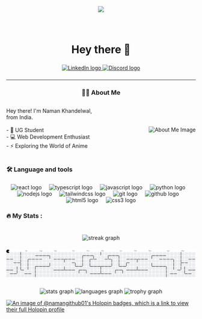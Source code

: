 <div align="center">
  <img height="350" src="https://user-images.githubusercontent.com/74038190/225813708-98b745f2-7d22-48cf-9150-083f1b00d6c9.gif"  />
</div>

###

<br clear="both">

<h1 align="center">Hey there 👋</h1>

###

<div align="center">
  <a href="https://www.linkedin.com/in/naman-khandelwal-53161829a/" target="_blank" rel="noopener noreferrer">
    <img src="https://raw.githubusercontent.com/maurodesouza/profile-readme-generator/master/src/assets/icons/social/linkedin/default.svg" width="37" height="25" alt="LinkedIn logo" />
  </a>
  <a href="https://discord.com/users/yourprofile" target="_blank" rel="noopener noreferrer">
    <img src="https://raw.githubusercontent.com/maurodesouza/profile-readme-generator/master/src/assets/icons/social/discord/default.svg" width="37" height="25" alt="Discord logo" />
  </a>
</div>



###

<hr>
<h3 align="center">👩‍💻 About Me</h3>
<div style="display: flex; align-items: center; gap: 10px;">
  <!-- Text on the Left -->
  <div style="flex: 1; text-align: left;">
    <p>
      Hey there! I'm Naman Khandelwal, from India.<br><br>
      - 🔭 UG Student <br>
      - 💻 Web Development Enthusiast<br>
      - ⚡ Exploring the World of Anime
    </p>
  </div>
  <!-- Image on the Right -->
  <div style="flex: 1; text-align: right;">
    <img height="250" src="https://i.pinimg.com/originals/67/a9/fb/67a9fb6de2f8704553e37b9649312e96.jpg" alt="About Me Image" />
  </div>
</div>

###

<h3 align="left">🛠 Language and tools</h3>

###

<div align="center">
  <img src="https://skillicons.dev/icons?i=react" height="40" alt="react logo"  />
  <img width="12" />
  <img src="https://cdn.jsdelivr.net/gh/devicons/devicon/icons/typescript/typescript-original.svg" height="40" alt="typescript logo"  />
  <img width="12" />
  <img src="https://cdn.jsdelivr.net/gh/devicons/devicon/icons/javascript/javascript-original.svg" height="40" alt="javascript logo"  />
  <img width="12" />
  <img src="https://cdn.jsdelivr.net/gh/devicons/devicon/icons/python/python-original.svg" height="40" alt="python logo"  />
  <img width="12" />
  <img src="https://cdn.jsdelivr.net/gh/devicons/devicon/icons/nodejs/nodejs-original.svg" height="40" alt="nodejs logo"  />
  <img width="12" />
  <img src="https://cdn.jsdelivr.net/gh/devicons/devicon/icons/tailwindcss/tailwindcss-original-wordmark.svg" height="40" alt="tailwindcss logo"  />
  <img width="12" />
  <img src="https://cdn.jsdelivr.net/gh/devicons/devicon/icons/git/git-original.svg" height="40" alt="git logo"  />
  <img width="12" />
  <img src="https://cdn.jsdelivr.net/gh/devicons/devicon/icons/github/github-original.svg" height="40" alt="github logo"  />
  <img width="12" />
  <img src="https://cdn.jsdelivr.net/gh/devicons/devicon/icons/html5/html5-original.svg" height="40" alt="html5 logo"  />
  <img width="12" />
  <img src="https://cdn.jsdelivr.net/gh/devicons/devicon/icons/css3/css3-original.svg" height="40" alt="css3 logo"  />
</div>

###

<h3 align="left">🔥   My Stats :</h3>

###

<br clear="both">

<div align="center">
  <img src="https://streak-stats.demolab.com?user=Sky-walkerX&locale=en&mode=daily&theme=cobalt&hide_border=false&border_radius=5&order=3" height="220" alt="streak graph"  />
</div>

###

<picture>
  <source media="(prefers-color-scheme: dark)" srcset="https://raw.githubusercontent.com/Sky-walkerX/Sky-walkerX/output/pacman-contribution-graph-dark.svg">
  <source media="(prefers-color-scheme: light)" srcset="https://raw.githubusercontent.com/Sky-walkerX/Sky-walkerX/output/pacman-contribution-graph.svg">
  <img alt="pacman contribution graph" src="https://raw.githubusercontent.com/Sky-walkerX/Sky-walkerX/output/pacman-contribution-graph.svg">
</picture>

###

<div align="center">
  <img src="https://github-readme-stats.vercel.app/api?username=Sky-walkerX&hide_title=false&hide_rank=false&show_icons=true&include_all_commits=true&count_private=true&disable_animations=false&theme=nightowl&locale=en&hide_border=false&order=1" height="150" alt="stats graph"  />
  <img src="https://github-readme-stats.vercel.app/api/top-langs?username=Sky-walkerX&locale=en&hide_title=false&layout=compact&card_width=320&langs_count=5&theme=nightowl&hide_border=false&order=2" height="150" alt="languages graph"  />
  <img src="https://github-profile-trophy.vercel.app?username=Sky-walkerX&theme=tokyonight&column=-1&row=1&margin-w=8&margin-h=8&no-bg=false&no-frame=false&order=4" height="150" alt="trophy graph"  />
</div>

[![An image of @namangithub01's Holopin badges, which is a link to view their full Holopin profile](https://holopin.me/namangithub01)](https://holopin.io/@namangithub01)